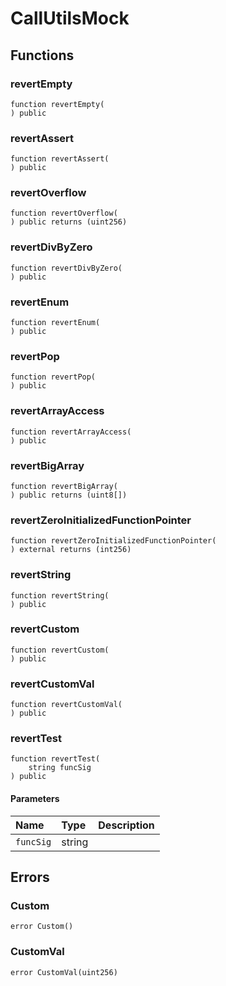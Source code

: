# CallUtilsMock

## Functions

### revertEmpty

```solidity
function revertEmpty(
) public
```

### revertAssert

```solidity
function revertAssert(
) public
```

### revertOverflow

```solidity
function revertOverflow(
) public returns (uint256)
```

### revertDivByZero

```solidity
function revertDivByZero(
) public
```

### revertEnum

```solidity
function revertEnum(
) public
```

### revertPop

```solidity
function revertPop(
) public
```

### revertArrayAccess

```solidity
function revertArrayAccess(
) public
```

### revertBigArray

```solidity
function revertBigArray(
) public returns (uint8[])
```

### revertZeroInitializedFunctionPointer

```solidity
function revertZeroInitializedFunctionPointer(
) external returns (int256)
```

### revertString

```solidity
function revertString(
) public
```

### revertCustom

```solidity
function revertCustom(
) public
```

### revertCustomVal

```solidity
function revertCustomVal(
) public
```

### revertTest

```solidity
function revertTest(
    string funcSig
) public
```

#### Parameters

| Name | Type | Description |
| :--- | :--- | :---------- |
| `funcSig` | string |  |

## Errors

### Custom

```solidity
error Custom()
```

### CustomVal

```solidity
error CustomVal(uint256)
```

